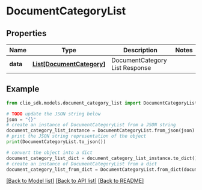 # DocumentCategoryList


## Properties

Name | Type | Description | Notes
------------ | ------------- | ------------- | -------------
**data** | [**List[DocumentCategory]**](DocumentCategory.md) | DocumentCategory List Response | 

## Example

```python
from clio_sdk.models.document_category_list import DocumentCategoryList

# TODO update the JSON string below
json = "{}"
# create an instance of DocumentCategoryList from a JSON string
document_category_list_instance = DocumentCategoryList.from_json(json)
# print the JSON string representation of the object
print(DocumentCategoryList.to_json())

# convert the object into a dict
document_category_list_dict = document_category_list_instance.to_dict()
# create an instance of DocumentCategoryList from a dict
document_category_list_from_dict = DocumentCategoryList.from_dict(document_category_list_dict)
```
[[Back to Model list]](../README.md#documentation-for-models) [[Back to API list]](../README.md#documentation-for-api-endpoints) [[Back to README]](../README.md)


